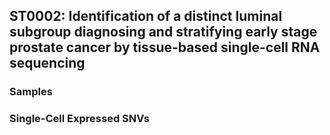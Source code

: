 
## ST0002: Identification of a distinct luminal subgroup diagnosing and stratifying early stage prostate cancer by tissue-based single-cell RNA sequencing

<div id="study_table" class="d3table" d3table_data="ST0002_metadata.json" d3table_cols="../../study_details.col"></div>

### Samples

<div id="sample_table" class="d3table" d3table_data="ST0002_metadata.json" d3table_cols="../../study_sample.col"></div>

### Single-Cell Expressed SNVs

<div id="variant_table" class="d3table" d3table_data="ST0002_sceSNV.tsv" d3table_cols="../../study_variants.col"></div> 
